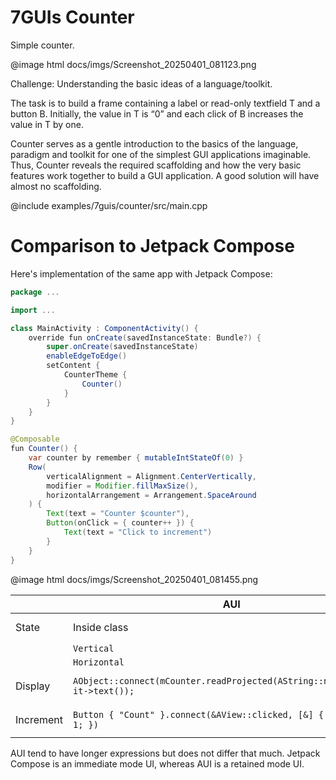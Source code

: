 # 7GUIs Counter

<!-- aui:example 7guis -->
Simple counter.

@image html docs/imgs/Screenshot_20250401_081123.png

Challenge: Understanding the basic ideas of a language/toolkit.

The task is to build a frame containing a label or read-only textfield T and a button B. Initially, the value in T is
“0” and each click of B increases the value in T by one.

Counter serves as a gentle introduction to the basics of the language, paradigm and toolkit for one of the simplest GUI
applications imaginable. Thus, Counter reveals the required scaffolding and how the very basic features work together to
build a GUI application. A good solution will have almost no scaffolding.

@include examples/7guis/counter/src/main.cpp

# Comparison to Jetpack Compose

Here's implementation of the same app with Jetpack Compose:

```java
package ...

import ...

class MainActivity : ComponentActivity() {
    override fun onCreate(savedInstanceState: Bundle?) {
        super.onCreate(savedInstanceState)
        enableEdgeToEdge()
        setContent {
            CounterTheme {
                Counter()
            }
        }
    }
}

@Composable
fun Counter() {
    var counter by remember { mutableIntStateOf(0) }
    Row(
        verticalAlignment = Alignment.CenterVertically,
        modifier = Modifier.fillMaxSize(),
        horizontalArrangement = Arrangement.SpaceAround
    ) {
        Text(text = "Counter $counter"),
        Button(onClick = { counter++ }) {
            Text(text = "Click to increment")
        }
    }
}
```

@image html docs/imgs/Screenshot_20250401_081455.png

|           | AUI                                                                           | Kotlin                            |
|-----------|-------------------------------------------------------------------------------|-----------------------------------|
| State     | Inside class                                                                  | Local variable (`remember`)       |
|           | `Vertical`                                                                    | `Column`                          |
|           | `Horizontal`                                                                  | `Row`                             |
| Display   | `AObject::connect(mCounter.readProjected(AString::number<int>), it->text());` | `Text(text = "Counter $counter")` |
| Increment | `Button { "Count" }.connect(&AView::clicked, [&] { mCounter += 1; })`         | `Button(onClick = { counter++ })` |


AUI tend to have longer expressions but does not differ that much. Jetpack Compose is an immediate mode UI, whereas AUI
is a retained mode UI.
